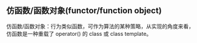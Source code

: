 ## 仿函数/函数对象(functor/function object)

仿函数/函数对象：行为类似函数，可作为算法的某种策略，从实现的角度来看，仿函数是一种重载了 operator() 的 class 或 class template。
